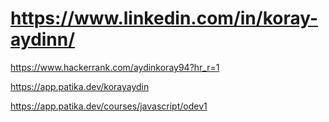 # https://www.linkedin.com/in/koray-aydinn/

https://www.hackerrank.com/aydinkoray94?hr_r=1

https://app.patika.dev/korayaydin

https://app.patika.dev/courses/javascript/odev1 